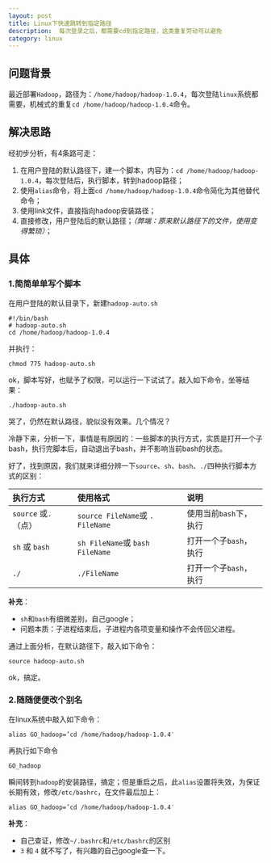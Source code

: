 ```yaml
---
layout: post
title: Linux下快速跳转到指定路径
description:  每次登录之后，都需要cd到指定路径，这类重复劳动可以避免
category: linux
---
```


## 问题背景

最近部署`Hadoop`，路径为：`/home/hadoop/hadoop-1.0.4`，每次登陆`linux`系统都需要，机械式的重复`cd /home/hadoop/hadoop-1.0.4`命令。

## 解决思路

经初步分析，有4条路可走：

1. 在用户登陆的默认路径下，建一个脚本，内容为：`cd /home/hadoop/hadoop-1.0.4`，每次登陆后，执行脚本，转到hadoop路径；
2. 使用`alias`命令，将上面`cd /home/hadoop/hadoop-1.0.4`命令简化为其他替代命令；
3. 使用link文件，直接指向hadoop安装路径；
4. 直接修改，用户登陆后的默认路径；*（弊端：原来默认路径下的文件，使用变得繁琐）*；

## 具体

### 1.简简单单写个脚本

在用户登陆的默认目录下，新建`hadoop-auto.sh`

	#!/bin/bash
	# hadoop-auto.sh
	cd /home/hadoop/hadoop-1.0.4

并执行：

	chmod 775 hadoop-auto.sh

ok，脚本写好，也赋予了权限，可以运行一下试试了。敲入如下命令，坐等结果：

	./hadoop-auto.sh

 哭了，仍然在默认路径，貌似没有效果。几个情况？

冷静下来，分析一下，事情是有原因的：一些脚本的执行方式，实质是打开一个子bash，执行完脚本后，自动退出子bash，并不影响当前bash的状态。

好了，找到原因，我们就来详细分辨一下`source`、`sh`、`bash`、`./`四种执行脚本方式的区别：


|执行方式|使用格式|说明|
|:--|:--|:--|
|`source` 或`.`（点）	|`source FileName`或 `. FileName`	|使用当前`bash`下，执行|
|`sh` 或 `bash`			|`sh FileName`或 `bash FileName`	|打开一个子`bash`，执行|
|`./`					|`./FileName`						|打开一个子`bash`，执行|

__补充__：

* `sh`和`bash`有细微差别，自己google；
* 问题本质：子进程结束后，子进程内各项变量和操作不会传回父进程。

通过上面分析，在默认路径下，敲入如下命令：

	source hadoop-auto.sh
 
ok，搞定。

### 2.随随便便改个别名

在linux系统中敲入如下命令：

	alias GO_hadoop=’cd /home/hadoop/hadoop-1.0.4′

再执行如下命令

	GO_hadoop

瞬间转到`hadoop`的安装路径，搞定；但是重启之后，此`alias`设置将失效，为保证长期有效，修改`/etc/bashrc`，在文件最后加上：

	alias GO_hadoop=’cd /home/hadoop/hadoop-1.0.4′

__补充__：

* 自己查证，修改`~/.bashrc`和`/etc/bashrc`的区别
* `3` 和 `4`  就不写了，有兴趣的自己google查一下。








[NingG]:    http://ningg.github.com  "NingG"
